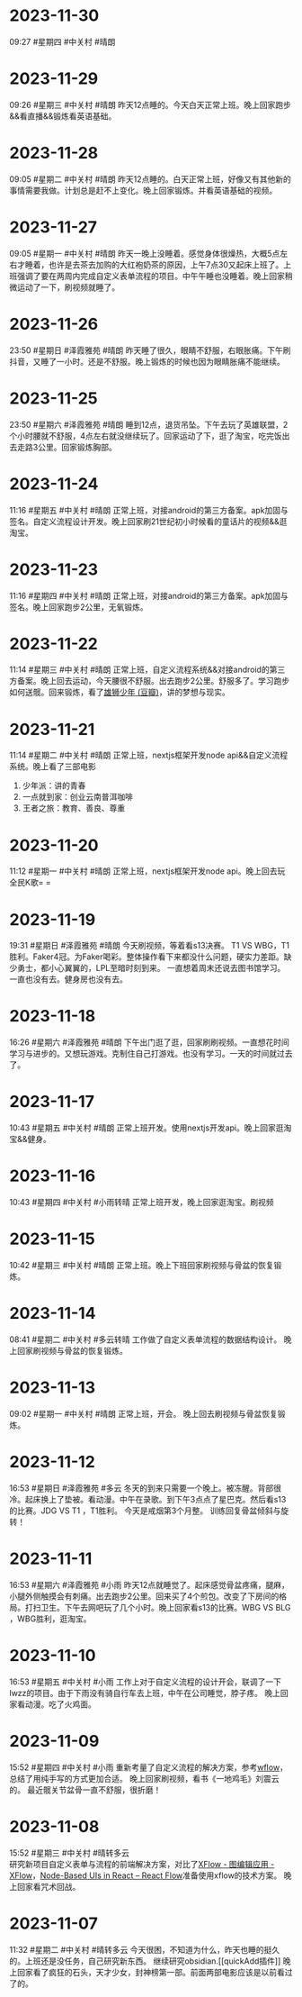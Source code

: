 # 2023-11-30
09:27
#星期四 #中关村 #晴朗

# 2023-11-29
09:26
#星期三 #中关村 #晴朗 
昨天12点睡的。今天白天正常上班。晚上回家跑步&&看直播&&锻炼看英语基础。
# 2023-11-28
09:05
#星期二 #中关村 #晴朗
昨天12点睡的。白天正常上班，好像又有其他新的事情需要我做。计划总是赶不上变化。晚上回家锻炼。并看英语基础的视频。

# 2023-11-27
09:05
#星期一 #中关村 #晴朗
昨天一晚上没睡着。感觉身体很燥热，大概5点左右才睡着，也许是去茶去加购的大红袍奶茶的原因，上午7点30又起床上班了。上班强调了要在两周内完成自定义表单流程的项目。中午午睡也没睡着。晚上回家稍微运动了一下，刷视频就睡了。

# 2023-11-26
23:50
#星期日 #泽霞雅苑 #晴朗
昨天睡了很久，眼睛不舒服，右眼胀痛。下午刷抖音，又睡了一小时。还是不舒服。晚上锻炼的时候也因为眼睛胀痛不能继续。

# 2023-11-25
23:50
#星期六 #泽霞雅苑 #晴朗
睡到12点，退货吊坠。下午去玩了英雄联盟，2个小时腰就不舒服，4点左右就没继续玩了。回家运动了下，逛了淘宝，吃完饭出去走路3公里。回家锻炼胸部。


# 2023-11-24
11:16
#星期五 #中关村 #晴朗
正常上班，对接android的第三方备案。apk加固与签名。自定义流程设计开发。晚上回家刷21世纪初小时候看的童话片的视频&&逛淘宝。


# 2023-11-23
11:16
#星期四 #中关村 #晴朗
正常上班，对接android的第三方备案。apk加固与签名。晚上回家跑步2公里，无氧锻炼。

# 2023-11-22
11:14
#星期三 #中关村 #晴朗 
正常上班，自定义流程系统&&对接android的第三方备案。晚上回去运动，今天腰很不舒服。出去跑步2公里。舒服多了。学习跑步如何送髋。回来锻炼，看了[雄狮少年 (豆瓣)](https://movie.douban.com/subject/35144311/)，讲的梦想与现实。

# 2023-11-21
11:14
#星期二 #中关村 #晴朗 
正常上班，nextjs框架开发node api&&自定义流程系统。晚上看了三部电影
1. 少年派：讲的青春
2. 一点就到家：创业云南普洱咖啡
3. 王者之旅：教育、善良、尊重
# 2023-11-20
11:12
#星期一 #中关村 #晴朗
正常上班，nextjs框架开发node api。晚上回去玩全民K歌= =
# 2023-11-19
19:31
#星期日 #泽霞雅苑 #晴朗
今天刷视频，等着看s13决赛。
T1 VS WBG，T1胜利。Faker4冠。为Faker喝彩。整体操作看下来都没什么问题，硬实力差距。缺少勇士，都小心翼翼的，LPL至暗时刻到来。
一直想着周末还说去图书馆学习。一直也没有去。健身房也没有去。

# 2023-11-18
16:26
#星期六 #泽霞雅苑 #晴朗
下午出门逛了逛，回家刷刷视频。一直想花时间学习与进步的。又想玩游戏。克制住自己打游戏。也没有学习。一天的时间就过去了。

# 2023-11-17
10:43
#星期五 #中关村 #晴朗
正常上班开发。使用nextjs开发api。晚上回家逛淘宝&&健身。

# 2023-11-16
10:43
#星期四 #中关村 #小雨转晴
正常上班开发，晚上回家逛淘宝。刷视频

# 2023-11-15
10:42
#星期三 #中关村  #晴朗 
正常上班。晚上下班回家刷视频与骨盆的恢复锻炼。
# 2023-11-14
08:41
#星期二 #中关村  #多云转晴
工作做了自定义表单流程的数据结构设计。
晚上回家刷视频与骨盆的恢复锻炼。

# 2023-11-13
09:02
#星期一 #中关村 #晴朗
正常上班，开会。
晚上回去刷视频与骨盆恢复锻炼。

# 2023-11-12
16:53
#星期日 #泽霞雅苑 #多云 
冬天的到来只需要一个晚上。被冻醒。背部很冷。起床换上了垫被。看动漫。中午在录歌。到下午3点点了星巴克。然后看s13的比赛。JDG VS T1  ，T1胜利。
今天是戒烟第3个月整。
训练回复骨盆倾斜与旋转！

# 2023-11-11
16:53
#星期六 #泽霞雅苑 #小雨 
昨天12点就睡觉了。起床感觉骨盆疼痛，腿麻，小腿外侧触摸会有刺痛。出去跑步2公里。回来买了4个煎包。改变了下房间的格局。打扫卫生。下午去网吧玩了几个小时。晚上回家看s13的比赛。WBG VS BLG ，WBG胜利，逛淘宝。

# 2023-11-10
16:53
#星期五 #中关村 #小雨 
工作上对于自定义流程的设计开会，联调了一下lwzz的项目。由于下雨没有骑自行车去上班，中午在公司睡觉，脖子疼。
晚上回家看动漫。吃了火鸡面。
# 2023-11-09
15:52
#星期四 #中关村 #小雨
重新考量了自定义流程的解决方案，参考[wflow](http://wflow.willianfu.top/)，总结了用纯手写的方式更加合适。
晚上回家刷视频，看书《一地鸡毛》刘震云的。
最近髋关节盆骨一直不舒服，很折磨！

# 2023-11-08
15:52
#星期三 #中关村 #晴转多云  
研究新项目自定义表单与流程的前端解决方案，对比了[XFlow - 图编辑应用 - XFlow](https://xflow.antv.vision/)，[Node-Based UIs in React – React Flow](https://reactflow.dev/)准备使用xflow的技术方案。
晚上回家看咒术回战。

# 2023-11-07
11:32
#星期二 #中关村 #晴转多云
今天很困，不知道为什么，昨天也睡的挺久的。上班还是没任务，自己研究新东西。
继续研究obsidian.[[quickAdd插件]]
晚上回家看了疯狂的石头，天才少女，封神榜第一部。前面两部电影应该是以前看过了的。